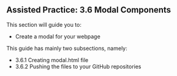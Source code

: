 ## Assisted Practice: 3.6 Modal Components

This section will guide you to:
 - Create a modal for your webpage

This guide has mainly two subsections, namely:
 - 3.6.1 Creating modal.html file
 - 3.6.2 Pushing the files to your GitHub repositories